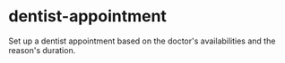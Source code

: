 # dentist-appointment
Set up a dentist appointment based on the doctor's availabilities and the reason's duration.
